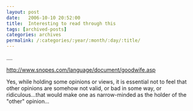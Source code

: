 ```yaml
---
layout: post
date:	2006-10-10 20:52:00
title:  Interesting to read through this
tags: [archived-posts]
categories: archives
permalink: /:categories/:year/:month/:day/:title/
---
```

....

<A href="http://www.snopes.com/language/document/goodwife.asp">http://www.snopes.com/language/document/goodwife.asp</A>

Yes, while holding some opinions or views, it is essential not to feel that other opinions are somehow not valid, or bad in some way, or ridiculous...that would make one as narrow-minded as the holder of the "other" opinion...
